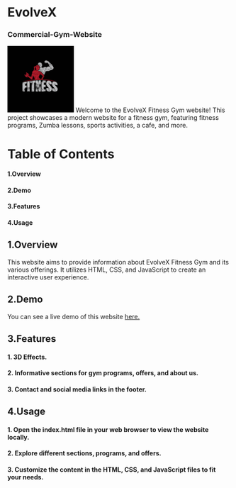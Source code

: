 # EvolveX
<h3>Commercial-Gym-Website</h3>
<img height="150px" src="logo.jpg" alt="logo">
Welcome to the EvolveX Fitness Gym website! This project showcases a modern website for a fitness gym, featuring fitness programs, Zumba lessons, sports activities, a cafe, and more.

# Table of Contents
<h4>1.Overview</h4>
<h4>2.Demo</h4>
<h4>3.Features</h4>
<h4>4.Usage</h4>

## 1.Overview
<p>This website aims to provide information about EvolveX Fitness Gym and its various offerings. It utilizes HTML, CSS, and JavaScript to create an interactive user experience.</p>

## 2.Demo
You can see a live demo of this website [here.](https://harshraj-13.github.io/EvolveX/)

## 3.Features
<h4>1. 3D Effects.</h4>
<h4>2. Informative sections for gym programs, offers, and about us.</h4>
<h4>3. Contact and social media links in the footer.</h4>

## 4.Usage
<h4>1. Open the index.html file in your web browser to view the website locally.</h4>
<h4>2. Explore different sections, programs, and offers.</h4>
<h4>3. Customize the content in the HTML, CSS, and JavaScript files to fit your needs.</h4>

